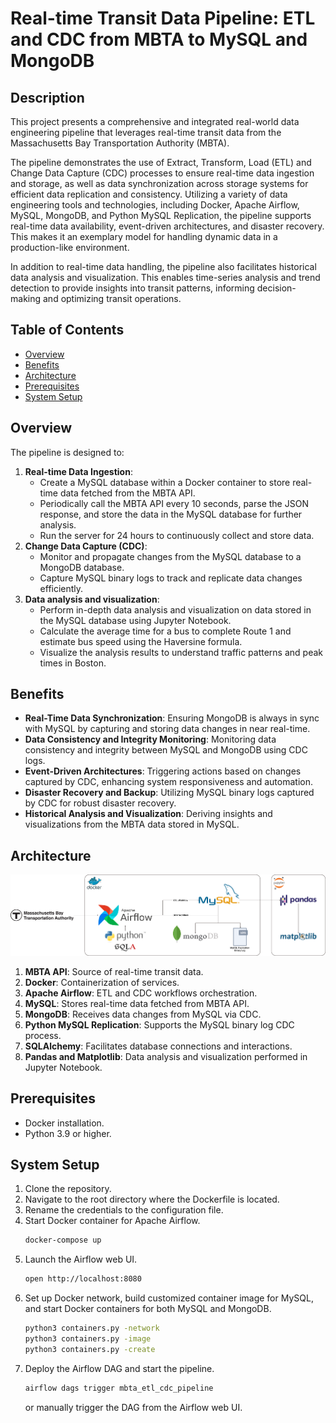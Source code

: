 # Real-time Transit Data Pipeline: ETL and CDC from MBTA to MySQL and MongoDB

## Description
This project presents a comprehensive and integrated real-world data engineering pipeline that leverages real-time transit data from the Massachusetts Bay Transportation Authority (MBTA).

The pipeline demonstrates the use of Extract, Transform, Load (ETL) and Change Data Capture (CDC) processes to ensure real-time data ingestion and storage, as well as data synchronization across storage systems for efficient data replication and consistency. Utilizing a variety of data engineering tools and technologies, including Docker, Apache Airflow, MySQL, MongoDB, and Python MySQL Replication, the pipeline supports real-time data availability, event-driven architectures, and disaster recovery. This makes it an exemplary model for handling dynamic data in a production-like environment.

In addition to real-time data handling, the pipeline also facilitates historical data analysis and visualization. This enables time-series analysis and trend detection to provide insights into transit patterns, informing decision-making and optimizing transit operations.

<h2>Table of Contents</h2>

- [Overview](#overview)
- [Benefits](#benefits)
- [Architecture](#architecture)
- [Prerequisites](#prerequisites)
- [System Setup](#system-setup)

## Overview
The pipeline is designed to:
1. **Real-time Data Ingestion**:
    - Create a MySQL database within a Docker container to store real-time data fetched from the MBTA API.
    - Periodically call the MBTA API every 10 seconds, parse the JSON response, and store the data in the MySQL database for further analysis.
    - Run the server for 24 hours to continuously collect and store data.
2. **Change Data Capture (CDC)**:
    - Monitor and propagate changes from the MySQL database to a MongoDB database.
    - Capture MySQL binary logs to track and replicate data changes efficiently.
3. **Data analysis and visualization**:
    - Perform in-depth data analysis and visualization on data stored in the MySQL database using Jupyter Notebook.
    - Calculate the average time for a bus to complete Route 1 and estimate bus speed using the Haversine formula.
    - Visualize the analysis results to understand traffic patterns and peak times in Boston.

## Benefits
- **Real-Time Data Synchronization**: Ensuring MongoDB is always in sync with MySQL by capturing and storing data changes in near real-time.
- **Data Consistency and Integrity Monitoring**: Monitoring data consistency and integrity between MySQL and MongoDB using CDC logs.
- **Event-Driven Architectures**: Triggering actions based on changes captured by CDC, enhancing system responsiveness and automation.
- **Disaster Recovery and Backup**: Utilizing MySQL binary logs captured by CDC for robust disaster recovery.
- **Historical Analysis and Visualization**: Deriving insights and visualizations from the MBTA data stored in MySQL.

## Architecture
![mbta_pipeline_architecture.png](assets/mbta_pipeline_architecture.png)

1. **MBTA API**: Source of real-time transit data.
2. **Docker**: Containerization of services.
3. **Apache Airflow**: ETL and CDC workflows orchestration.
4. **MySQL**: Stores real-time data fetched from MBTA API.
5. **MongoDB**: Receives data changes from MySQL via CDC.
6. **Python MySQL Replication**: Supports the MySQL binary log CDC process.
7. **SQLAlchemy**: Facilitates database connections and interactions.
8. **Pandas and Matplotlib**: Data analysis and visualization performed in Jupyter Notebook.

## Prerequisites
- Docker installation.
- Python 3.9 or higher.

## System Setup
1. Clone the repository.
2. Navigate to the root directory where the Dockerfile is located.
3. Rename the credentials to the configuration file.
4. Start Docker container for Apache Airflow.
    ```bash
    docker-compose up
    ```
5. Launch the Airflow web UI.
    ```bash
    open http://localhost:8080
    ```
6. Set up Docker network, build customized container image for MySQL, and start Docker containers for both MySQL and MongoDB.
    ```bash
    python3 containers.py -network
    python3 containers.py -image
    python3 containers.py -create
    ```
7. Deploy the Airflow DAG and start the pipeline.
    ```bash
    airflow dags trigger mbta_etl_cdc_pipeline
    ```
    or manually trigger the DAG from the Airflow web UI.